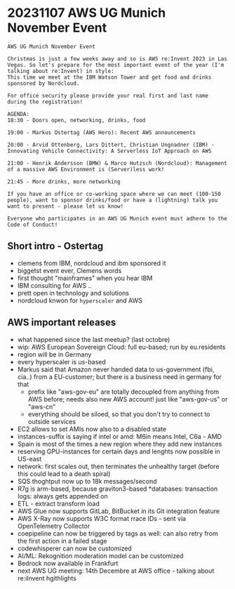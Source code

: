# 20231107 AWS UG Munich November Event

```
AWS UG Munich November Event

Christmas is just a few weeks away and so is AWS re:Invent 2023 in Las Vegas. So let's prepare for the most important event of the year (I'm talking about re:Invent) in style:
This time we meet at the IBM Watson Tower and get food and drinks sponsored by Nordcloud.

For office security please provide your real first and last name during the registration!

AGENDA:
18:30 - Doors open, networking, drinks, food

19:00 - Markus Ostertag (AWS Hero): Recent AWS announcements

20:00 - Arvid Ottenberg, Lars Dittert, Christian Ungnadner (IBM) - Innovating Vehicle Connectivity: A Serverless IoT Approach on AWS

21:00 - Henrik Andersson (BMW) & Marco Hutzsch (Nordcloud): Management of a massive AWS Environment is (Server)less work!

21:45 - More drinks, more networking

If you have an office or co-working space where we can meet (100-150 people), want to sponsor drinks/food or have a (lightning) talk you want to present - please let us know!

Everyone who participates in an AWS UG Munich event must adhere to the Code of Conduct!
```

## Short intro - Ostertag
* clemens from IBM, nordcloud and ibm sponsored it
* biggetst event ever, Clemens words
* first thought "mainframes" when you hear IBM
* IBM consulting for AWS ..
* prett open in technology and solutions
* nordcloud knwon for `hyperscaler` and AWS

## AWS important releases
* what happened since the last meetup? (last octobre)
* wip: AWS European Sovereign Cloud: full eu-based; run by eu.residents
* region will be in Germany
* every hyperscaler is us-based
* Markus said that Amazon never handed data to us-government (fbi, cia..) from a EU-customer; but there is a business need in germany for that
  * prefix like "aws-gov-eu" are totally decoupled from anything from AWS before; needs also new AWS account! just like "aws-gov-us" or "aws-cn"
  * everything should be siloed, so that you don't try to connect to outside services
* EC2 allows to set AMIs now also to a disabled state
* instances-suffix is saying if intel or amd: M6in means Intel, C6a - AMD
* Spain is most of the times a new region where they add new instances
* reserving GPU-instances for certain days and lenghts now possible in US-east
* network: first scales out, then terminates the unhealthy target (before this could lead to a death spiral)
* SQS thoghtput now up to 18k messages/second
* R7g is arm-based, because graviton3-based
*databases: transaction logs: always gets appended on
* ETL - extract transform load
* AWS Glue now supports GitLab, BitBucket in its Git integration feature
* AWS X-Ray now supports W3C format rrace IDs - sent via OpenTelemetry Collector
* coepipeline can now be triggered by tags as well: can also retry from the first action in a failed stage
* codewhisperer can now be customized
* AI/ML: Rekognition moderation model can be customized
* Bedrock now available in Frankfurt
* next AWS UG meeting: 14th Decembre at AWS office - talking about re:iInvent hgithlights
